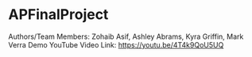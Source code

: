 # APFinalProject

Authors/Team Members:  Zohaib Asif, Ashley Abrams, Kyra Griffin, Mark Verra
Demo YouTube Video Link: https://youtu.be/4T4k9QoU5UQ
